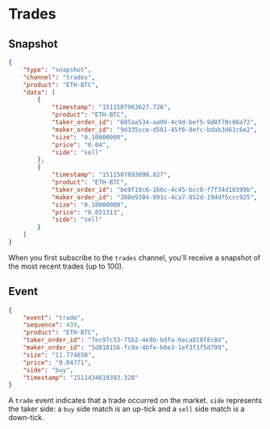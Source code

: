 # Trades

## Snapshot

```json
{
	"type": "snapshot",
	"channel": "trades",
	"product": "ETH-BTC",
	"data": [
		{
			"timestamp": "1511507963627.726",
			"product": "ETH-BTC",
			"taker_order_id": "605aa534-aa09-4c9d-bef5-9d8f70c00a72",
			"maker_order_id": "9d335cce-d581-45f6-8efc-bdab3d61c6e2",
			"size": "0.10000000",
			"price": "0.04",
			"side": "sell"
		},
		{
			"timestamp": "1511507893098.827",
			"product": "ETH-BTC",
			"taker_order_id": "be9f10c6-166c-4c45-bcc0-f7f34d10399b",
			"maker_order_id": "380e9304-091c-4ca7-852d-19ddf5ccc925",
			"size": "0.10000000",
			"price": "0.051313",
			"side": "sell"
		}
	]
}
```

When you first subscribe to the `trades` channel, you'll receive a snapshot of the most recent trades (up to 100).

## Event

```json
{
	"event": "trade",
	"sequence": 439,
	"product": "ETH-BTC",
	"taker_order_id": "7ec97c53-75b2-4e9b-bdfa-6eca818f8c8d",
	"maker_order_id": "5d818156-fc9a-4bfe-b0e3-1ef3f3f5d799",
	"size": "11.774650",
	"price": "0.04771",
	"side": "buy",
	"timestamp": "1511434619393.320"
}
```

A `trade` event indicates that a trade occurred on the market. `side` represents the taker side: a `buy` side match is an up-tick and a `sell` side match is a down-tick.